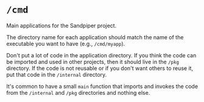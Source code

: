# `/cmd`

Main applications for the Sandpiper project.

The directory name for each application should match the name of the executable you want to have (e.g., `/cmd/myapp`).

Don't put a lot of code in the application directory. If you think the code can be imported and used in other projects, 
then it should live in the `/pkg` directory. If the code is not reusable or if you don't want others to reuse it, 
put that code in the `/internal` directory.

It's common to have a small `main` function that imports and invokes the code from the `/internal` and `/pkg` 
directories and nothing else.
